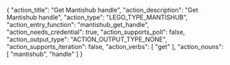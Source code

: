 {
"action_title": "Get Mantishub handle",
"action_description": "Get Mantishub handle",
"action_type": "LEGO_TYPE_MANTISHUB",
"action_entry_function": "mantishub_get_handle",
"action_needs_credential": true,
"action_supports_poll": false,
"action_output_type": "ACTION_OUTPUT_TYPE_NONE",
"action_supports_iteration": false,
"action_verbs": [
"get"
],
"action_nouns": [
"mantishub",
"handle"
]
}
